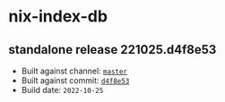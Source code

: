 # nix-index-db
## standalone release 221025.d4f8e53
- Built against channel: [`master`](https://github.com/nixos/nixpkgs/tree/master)
- Built against commit: [`d4f8e53`](https://github.com/NixOS/nixpkgs/commit/d4f8e53720b554b6dac71c7ec62b3b51158905f9)
- Build date: `2022-10-25`

